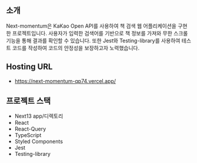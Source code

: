## 소개

Next-momentum은 KaKao Open API를 사용하여 책 검색 웹 어플리케이션을 구현한 프로젝트입니다. 
사용자가 입력한 검색어를 기반으로 책 정보를 가져와 무한 스크롤 기능을 통해 결과를 확인할 수 있습니다. 
또한 Jest와 Testing-library를 사용하여 테스트 코드를 작성하여 코드의 안정성을 보장하고자 노력했습니다.


## Hosting URL

- https://next-momentum-qp74.vercel.app/


## 프로젝트 스택

- Next13 app/디렉토리
- React
- React-Query
- TypeScript
- Styled Components
- Jest
- Testing-library
